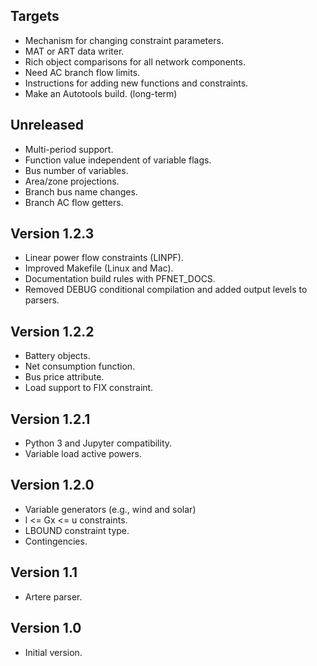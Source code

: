 Targets
-------
* Mechanism for changing constraint parameters.
* MAT or ART data writer.
* Rich object comparisons for all network components.
* Need AC branch flow limits.
* Instructions for adding new functions and constraints.
* Make an Autotools build. (long-term)

Unreleased
----------
* Multi-period support.
* Function value independent of variable flags.
* Bus number of variables.
* Area/zone projections.
* Branch bus name changes.
* Branch AC flow getters.

Version 1.2.3
-------------
* Linear power flow constraints (LINPF).
* Improved Makefile (Linux and Mac).
* Documentation build rules with PFNET_DOCS.
* Removed DEBUG conditional compilation and added output levels to parsers.

Version 1.2.2
-------------
* Battery objects.
* Net consumption function.
* Bus price attribute.
* Load support to FIX constraint.

Version 1.2.1
-------------
* Python 3 and Jupyter compatibility.
* Variable load active powers.

Version 1.2.0
-------------
* Variable generators (e.g., wind and solar)
* l <= Gx <= u constraints.
* LBOUND constraint type.
* Contingencies.

Version 1.1
-----------
* Artere parser.

Version 1.0
-----------
* Initial version.

